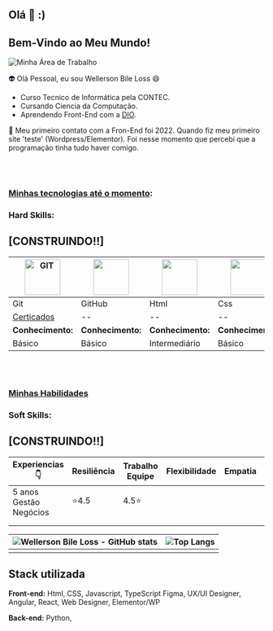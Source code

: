 ## Olá  👋 :)


## Bem-Vindo ao Meu Mundo!

![Minha Área de Trabalho](https://microlinsf1.com.br/wp-content/uploads/2024/02/post-logicadeprogramacao-1-1200x686.webp)<br>


:alien: Olá Pessoal, eu sou Wellerson Bile Loss 😄

- Curso Tecnico de Informática pela CONTEC. 
- Cursando Ciencia da Computação.
- Aprendendo Front-End com a [DIO](https://www.dio.me/).

💬 Meu primeiro contato com a Fron-End foi 2022. Quando fiz meu primeiro site 'teste' (Wordpress/Elementor). 
Foi nesse momento que percebi que a programação tinha tudo haver comigo.



<br><br>
### <u>Minhas tecnologias até o momento</u>:
### Hard Skills:
## [CONSTRUINDO!!]
|<img alt="GIT" src="https://img.icons8.com/?size=100&id=12599&format=png&color=000000" width="70px"> | <img src="https://img.icons8.com/?size=100&id=20906&format=png&color=000000" width="70px">|<img src="https://img.icons8.com/?size=100&id=D2Hi2VkJSi33&format=png&color=000000" width="70px">| <img src="https://img.icons8.com/?size=100&id=YjeKwnSQIBUq&format=png&color=000000" width="70px">|  <img src="https://img.icons8.com/?size=100&id=39853&format=png&color=000000" width="65px">|  <img src="https://img.icons8.com/?size=100&id=45982&format=png&color=000000" width="65px">|  <img src="https://img.icons8.com/?size=100&id=9O8p1uBBiAVZ&format=png&color=000000" width="65px">|  <img src="https://img.icons8.com/?size=100&id=5wVLcimjkkOo&format=png&color=000000" width="65px">|  <img src="https://img.icons8.com/?size=100&id=12472&format=png&color=000000" width="65px">|  <img src="https://img.icons8.com/?size=100&id=BnOyV43gP7fZ&format=png&color=000000" width="65px">|<img src="https://img.icons8.com/?size=100&id=zfHRZ6i1Wg0U&format=png&color=000000" width="65px">|
|--|--|--|--|--|--|--|--|--|--|--|
|Git|GitHub|Html|Css|Javascript|Web Designer|UX Design|UI Design|WordPress|Elementor|Figma|
| [Certicados](http://) |--|--|--|--|--|--|--|--|--|--|
|<b>Conhecimento:</b>|<b>Conhecimento:</b>|<b>Conhecimento:</b>|<b>Conhecimento:</b>|<b>Conhecimento:</b>|<b>Conhecimento:</b>|<b>Conhecimento:</b>|<b>Conhecimento:</b>|<b>Conhecimento:</b>|<b>Conhecimento:</b>|<b>Conhecimento:</b>|
|Básico|Básico|Intermediário|Básico|--|--|--|--|--|--|--|

<br><br>
### <u>Minhas Habilidades</u>   
### Soft Skills:
## [CONSTRUINDO!!]
|Experiencias 👇 |Resiliência|Trabalho Equipe|Flexibilidade|Empatia|Colaboração|Comunicação|Liderança|Comunicação||
|--|--|--|--|--|--|--|--|--|--|
|5 anos Gestão Negócios|⭐4.5|4.5⭐|||||||
|||||||||||
|||||||||||



|![Wellerson Bile Loss - GitHub stats](https://github-readme-stats.vercel.app/api?username=wellerson-abl&show_icons=true&theme=dracula) |![Top Langs](https://github-readme-stats.vercel.app/api/top-langs/?username=wellerson-abl&hide_progress=true) |
|--|--|
|||

## Stack utilizada

**Front-end:** Html, CSS, Javascript, TypeScript Figma, UX/UI Designer, Angular, React, Web Designer, Elementor/WP 

**Back-end:** 
Python,

<!--
**Wellerson-ABL/WELLERSON-ABL** is a ✨ _special_ ✨ repository because its `README.md` (this file) appears on your GitHub profile.

Here are some ideas to get you started:

- 🔭 I’m currently working on ...
- 🌱 I’m currently learning ...
- 👯 I’m looking to collaborate on ...
- 🤔 I’m looking for help with ...
- 💬 Ask me about ...
- 📫 How to reach me: ...
- 😄 Pronouns: ...
- ⚡ Fun fact: ...
-->

